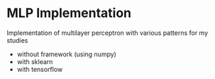 # MLP Implementation

Implementation of  multilayer perceptron with various patterns for my studies
- without framework (using numpy)
- with sklearn
- with tensorflow
